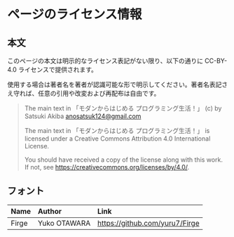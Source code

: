 # ページのライセンス情報

## 本文

このページの本文は明示的なライセンス表記がない限り、以下の通りに CC-BY-4.0 ライセンスで提供されます。

使用する場合は著者名を著者が認識可能な形で明示してください。著者名表記さえ守れば、任意の引用や改変および再配布は自由です。

> The main text in 「モダンからはじめる プログラミング生活！」 (c) by Satsuki Akiba <anosatsuk124@gmail.com>
>
> The main text in 「モダンからはじめる プログラミング生活！」 is licensed under a
> Creative Commons Attribution 4.0 International License.
>
> You should have received a copy of the license along with this
> work. If not, see <https://creativecommons.org/licenses/by/4.0/>.

## フォント

| Name  | Author       | Link                           |
| :---- | :----------- | :----------------------------- |
| Firge | Yuko OTAWARA | https://github.com/yuru7/Firge |
